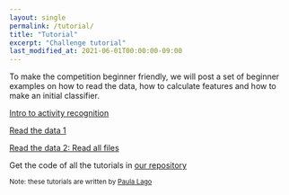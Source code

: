 ```yaml
---
layout: single
permalink: /tutorial/
title: "Tutorial"
excerpt: "Challenge tutorial"
last_modified_at: 2021-06-01T00:00:00-09:00
---
```


To make the competition beginner friendly, we will post a set of beginner examples on how to read the data, how to calculate features and how to make an initial classifier.

[Intro to activity recognition](https://docs.google.com/presentation/d/1_Q9H8WoQZm-VCncUZxrqAtV_YUE54m6N0GAyeWnfoSU/edit?usp=sharing)

[Read the data 1](/cook2020/example_1)

[Read the data 2: Read all files](/cook2020/example_2)

Get the code of all the tutorials in [our repository](https://github.com/sozo-lab/cook2020_tutorials)

<sup>Note: these tutorials are written by [Paula Lago](https://www.researchgate.net/profile/Paula_Lago2)</sup>
